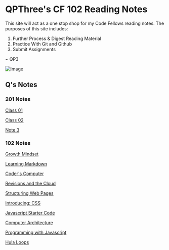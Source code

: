 # QPThree's CF 102 Reading Notes


This site will act as a one stop shop for my Code Fellows reading notes.  The purposes of this site includes:

1. Further Process & Digest Reading Material
2. Practice With Git and Github
3. Submit Assignments

~ QP3

![Image](https://images.unsplash.com/photo-1488190211105-8b0e65b80b4e?ixlib=rb-1.2.1&ixid=MXwxMjA3fDB8MHxwaG90by1wYWdlfHx8fGVufDB8fHw%3D&auto=format&fit=crop&w=1350&q=80)

## Q's Notes


### 201 Notes

[Class 01](class01.md)

[Class 02](class02.md)

[Note 3](note3.md)

### 102 Notes
[Growth Mindset](growthmindset.md)

[Learning Markdown](learningmarkdown.md)

[Coder's Computer](coderscomputer.md)

[Revisions and the Cloud](revisionsandthecloud.md)

[Structuring Web Pages](structuringwebpages.md)

[Introducing: CSS](introducingcss.md)

[Javascript Starter Code](javascriptstarter.md)

[Computer Architecture](computerarchitecture.md)

[Programming with Javascript](programmingwithjavascript.md)

[Hula Loops](loops.md)